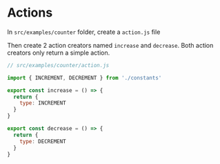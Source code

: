 # Actions

In `src/examples/counter` folder, create a `action.js` file

Then create 2 action creators named `increase` and `decrease`. Both action creators only return a simple action.

```javascript
// src/examples/counter/action.js

import { INCREMENT, DECREMENT } from './constants'

export const increase = () => {
  return {
    type: INCREMENT
  }
}

export const decrease = () => {
  return {
    type: DECREMENT
  }
}
```



